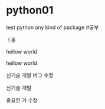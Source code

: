 # python01
test python any kind of package
#공부


ㅓ홓


 hellow world
 
 
 
 hellow world
 


 신기술 개발  버그 수정

 신기술 개발
 
 중요한 거 수정
 

